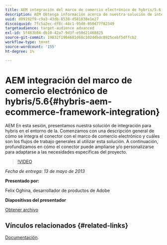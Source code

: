 ```yaml
---
title: AEM integración del marco de comercio electrónico de hybris/5.6
description: AEM Obtenga información acerca de nuestra solución de integración para hybris en la plataforma de trabajo de la. Comenzamos con una descripción general de cómo se integra el conector con el marco de comercio electrónico y cuáles son los flujos de trabajo generales al utilizar esta solución. A continuación, profundizamos en cómo el conector puede ampliarse y/o personalizarse para adaptarse a las necesidades específicas del proyecto.
uuid: d09192f9-c9a3-43db-8538-d581838e1e27
discoiquuid: 7fc5a2ec-df8c-44c1-95d0-050d77f82349
targetaudience: target-audience advanced
exl-id: 5f483b84-db10-42a7-9d3f-e50d21468825
source-git-commit: 19832f1904681d68c102ddbdc8925cebf5dffcb2
workflow-type: tm+mt
source-wordcount: '155'
ht-degree: 1%

---
```


# AEM integración del marco de comercio electrónico de hybris/5.6{#hybris-aem-ecommerce-framework-integration}

AEM En esta sesión, presentamos nuestra solución de integración para hybris en el entorno de la. Comenzamos con una descripción general de cómo se integra el conector con el marco de comercio electrónico y cuáles son los flujos de trabajo generales al utilizar esta solución. A continuación, profundizamos en cómo el conector puede ampliarse y/o personalizarse para adaptarse a las necesidades específicas del proyecto.

>[!VIDEO](https://video.tv.adobe.com/v/19578/?quality=9)

*Fecha de entrega: 13 de mayo de 2013*

**Presentado por:**

Felix Oghina, desarrollador de productos de Adobe

**Diapositivas del presentador**

[Obtener archivo](assets/hybris-aem-5-6-ecommerce-framework-integration.pdf)

## Vínculos relacionados {#related-links}

[Documentación](https://docs.adobe.com/content/docs/en/cq/5-6-1/ecommerce/eCommerce-framework.html#Deploying%20eCommerce%20with%20hybris).

<!--
[Get back to the Overview](https://helpx.adobe.com/experience-manager/kt/eseminars/gems/aem-index.html)
-->
